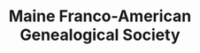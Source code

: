 ---
layout: repo
title: "Maine Franco-American Genealogical Society"
id: 2288
permalink: repos/2288/
---